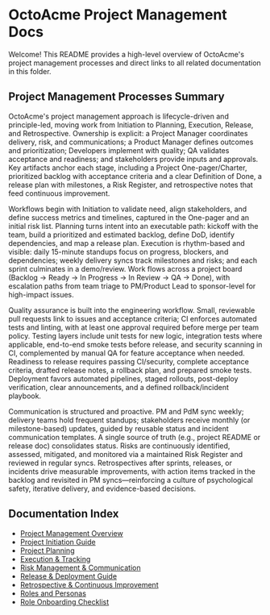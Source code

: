 # OctoAcme Project Management Docs

Welcome! This README provides a high-level overview of OctoAcme's project management processes and direct links to all related documentation in this folder.

## Project Management Processes Summary
OctoAcme's project management approach is lifecycle-driven and principle-led, moving work from Initiation to Planning, Execution, Release, and Retrospective. Ownership is explicit: a Project Manager coordinates delivery, risk, and communications; a Product Manager defines outcomes and prioritization; Developers implement with quality; QA validates acceptance and readiness; and stakeholders provide inputs and approvals. Key artifacts anchor each stage, including a Project One-pager/Charter, prioritized backlog with acceptance criteria and a clear Definition of Done, a release plan with milestones, a Risk Register, and retrospective notes that feed continuous improvement.

Workflows begin with Initiation to validate need, align stakeholders, and define success metrics and timelines, captured in the One-pager and an initial risk list. Planning turns intent into an executable path: kickoff with the team, build a prioritized and estimated backlog, define DoD, identify dependencies, and map a release plan. Execution is rhythm-based and visible: daily 15-minute standups focus on progress, blockers, and dependencies; weekly delivery syncs track milestones and risks; and each sprint culminates in a demo/review. Work flows across a project board (Backlog → Ready → In Progress → In Review → QA → Done), with escalation paths from team triage to PM/Product Lead to sponsor-level for high-impact issues.

Quality assurance is built into the engineering workflow. Small, reviewable pull requests link to issues and acceptance criteria; CI enforces automated tests and linting, with at least one approval required before merge per team policy. Testing layers include unit tests for new logic, integration tests where applicable, end-to-end smoke tests before release, and security scanning in CI, complemented by manual QA for feature acceptance when needed. Readiness to release requires passing CI/security, complete acceptance criteria, drafted release notes, a rollback plan, and prepared smoke tests. Deployment favors automated pipelines, staged rollouts, post-deploy verification, clear announcements, and a defined rollback/incident playbook.

Communication is structured and proactive. PM and PdM sync weekly; delivery teams hold frequent standups; stakeholders receive monthly (or milestone-based) updates, guided by reusable status and incident communication templates. A single source of truth (e.g., project README or release doc) consolidates status. Risks are continuously identified, assessed, mitigated, and monitored via a maintained Risk Register and reviewed in regular syncs. Retrospectives after sprints, releases, or incidents drive measurable improvements, with action items tracked in the backlog and revisited in PM syncs—reinforcing a culture of psychological safety, iterative delivery, and evidence-based decisions.

## Documentation Index
- [Project Management Overview](./octoacme-project-management-overview.md)
- [Project Initiation Guide](./octoacme-project-initiation.md)
- [Project Planning](./octoacme-project-planning.md)
- [Execution & Tracking](./octoacme-execution-and-tracking.md)
- [Risk Management & Communication](./octoacme-risks-and-communication.md)
- [Release & Deployment Guide](./octoacme-release-and-deployment.md)
- [Retrospective & Continuous Improvement](./octoacme-retrospective-and-continuous-improvement.md)
- [Roles and Personas](./octoacme-roles-and-personas.md)
- [Role Onboarding Checklist](./role-onboarding-checklist.md)
